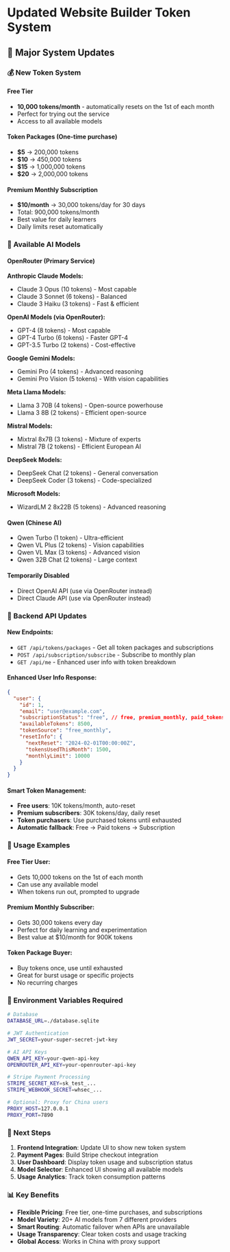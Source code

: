 # Updated Website Builder Token System

## 🚀 Major System Updates

### 💰 New Token System

#### **Free Tier**
- **10,000 tokens/month** - automatically resets on the 1st of each month
- Perfect for trying out the service
- Access to all available models

#### **Token Packages** (One-time purchase)
- **$5** → 200,000 tokens
- **$10** → 450,000 tokens  
- **$15** → 1,000,000 tokens
- **$20** → 2,000,000 tokens

#### **Premium Monthly Subscription**
- **$10/month** → 30,000 tokens/day for 30 days
- Total: 900,000 tokens/month
- Best value for daily learners
- Daily limits reset automatically

### 🤖 Available AI Models

#### **OpenRouter (Primary Service)**
**Anthropic Claude Models:**
- Claude 3 Opus (10 tokens) - Most capable
- Claude 3 Sonnet (6 tokens) - Balanced
- Claude 3 Haiku (3 tokens) - Fast & efficient

**OpenAI Models (via OpenRouter):**
- GPT-4 (8 tokens) - Most capable
- GPT-4 Turbo (6 tokens) - Faster GPT-4
- GPT-3.5 Turbo (2 tokens) - Cost-effective

**Google Gemini Models:**
- Gemini Pro (4 tokens) - Advanced reasoning
- Gemini Pro Vision (5 tokens) - With vision capabilities

**Meta Llama Models:**
- Llama 3 70B (4 tokens) - Open-source powerhouse
- Llama 3 8B (2 tokens) - Efficient open-source

**Mistral Models:**
- Mixtral 8x7B (3 tokens) - Mixture of experts
- Mistral 7B (2 tokens) - Efficient European AI

**DeepSeek Models:**
- DeepSeek Chat (2 tokens) - General conversation
- DeepSeek Coder (3 tokens) - Code-specialized

**Microsoft Models:**
- WizardLM 2 8x22B (5 tokens) - Advanced reasoning

#### **Qwen (Chinese AI)**
- Qwen Turbo (1 token) - Ultra-efficient
- Qwen VL Plus (2 tokens) - Vision capabilities  
- Qwen VL Max (3 tokens) - Advanced vision
- Qwen 32B Chat (2 tokens) - Large context

#### **Temporarily Disabled**
- Direct OpenAI API (use via OpenRouter instead)
- Direct Claude API (use via OpenRouter instead)

### 🔧 Backend API Updates

#### **New Endpoints:**
- `GET /api/tokens/packages` - Get all token packages and subscriptions
- `POST /api/subscription/subscribe` - Subscribe to monthly plan
- `GET /api/me` - Enhanced user info with token breakdown

#### **Enhanced User Info Response:**
```json
{
  "user": {
    "id": 1,
    "email": "user@example.com",
    "subscriptionStatus": "free", // free, premium_monthly, paid_tokens
    "availableTokens": 8500,
    "tokenSource": "free_monthly",
    "resetInfo": {
      "nextReset": "2024-02-01T00:00:00Z",
      "tokensUsedThisMonth": 1500,
      "monthlyLimit": 10000
    }
  }
}
```

#### **Smart Token Management:**
- **Free users**: 10K tokens/month, auto-reset
- **Premium subscribers**: 30K tokens/day, daily reset
- **Token purchasers**: Use purchased tokens until exhausted
- **Automatic fallback**: Free → Paid tokens → Subscription

### 🎯 Usage Examples

#### **Free Tier User:**
- Gets 10,000 tokens on the 1st of each month
- Can use any available model
- When tokens run out, prompted to upgrade

#### **Premium Monthly Subscriber:**
- Gets 30,000 tokens every day
- Perfect for daily learning and experimentation
- Best value at $10/month for 900K tokens

#### **Token Package Buyer:**
- Buy tokens once, use until exhausted
- Great for burst usage or specific projects
- No recurring charges

### 🔐 Environment Variables Required

```bash
# Database
DATABASE_URL=./database.sqlite

# JWT Authentication
JWT_SECRET=your-super-secret-jwt-key

# AI API Keys
QWEN_API_KEY=your-qwen-api-key
OPENROUTER_API_KEY=your-openrouter-api-key

# Stripe Payment Processing
STRIPE_SECRET_KEY=sk_test_...
STRIPE_WEBHOOK_SECRET=whsec_...

# Optional: Proxy for China users
PROXY_HOST=127.0.0.1
PROXY_PORT=7890
```

### 🚀 Next Steps

1. **Frontend Integration**: Update UI to show new token system
2. **Payment Pages**: Build Stripe checkout integration
3. **User Dashboard**: Display token usage and subscription status
4. **Model Selector**: Enhanced UI showing all available models
5. **Usage Analytics**: Track token consumption patterns

### 📊 Key Benefits

- **Flexible Pricing**: Free tier, one-time purchases, and subscriptions
- **Model Variety**: 20+ AI models from 7 different providers
- **Smart Routing**: Automatic failover when APIs are unavailable
- **Usage Transparency**: Clear token costs and usage tracking
- **Global Access**: Works in China with proxy support 